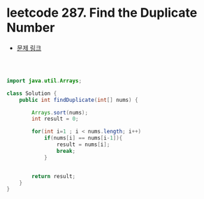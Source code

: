 # leetcode 287. Find the Duplicate Number

- [문제 링크](https://leetcode.com/problems/find-the-duplicate-number/)

</br>

```java

import java.util.Arrays;

class Solution {
    public int findDuplicate(int[] nums) {

        Arrays.sort(nums);
        int result = 0;

        for(int i=1 ; i < nums.length; i++)
            if(nums[i] == nums[i-1]){
                result = nums[i];
                break;
            }


        return result;
    }
}

```
